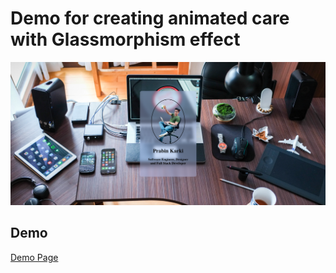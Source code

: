 # Demo for creating animated care with Glassmorphism effect

<img src="./gitImage/demo.png">

## Demo

[Demo Page](https://githubprabin143.github.io/Glassmorphism-Demo/ 'Demo Page')